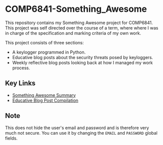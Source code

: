 # COMP6841-Something_Awesome

This repository contains my Something Awesome project for COMP6841. This project was self directed over the course of a term, where
where I was in charge of the specification and marking criteria of my own work.

This project consists of three sections:
 - A keylogger programmed in Python.
 - Educative blog posts about the security threats posed by keyloggers.
 - Weekly reflective blog posts looking back at how I managed my work process.

## Key Links
- [Something Awesome Summary](https://www.openlearning.com/u/jonolin/blog/SomethingAwesomeSummary/)
- [Educative Blog Post Compilation](https://future-dog-e98.notion.site/COMP6841-Something-Awesome-Let-s-learn-about-keyloggers-b4d63a64d0f24a4aa8503d7a1eda459b)

## Note
This does not hide the user's email and password and is therefore very much not secure. You can use it by changing the `EMAIL` and `PASSWORD` global fields.
